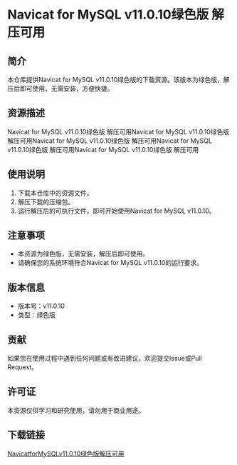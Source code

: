 # Navicat for MySQL v11.0.10绿色版 解压可用

## 简介
本仓库提供Navicat for MySQL v11.0.10绿色版的下载资源。该版本为绿色版，解压后即可使用，无需安装，方便快捷。

## 资源描述
Navicat for MySQL v11.0.10绿色版 解压可用Navicat for MySQL v11.0.10绿色版 解压可用Navicat for MySQL v11.0.10绿色版 解压可用Navicat for MySQL v11.0.10绿色版 解压可用Navicat for MySQL v11.0.10绿色版 解压可用

## 使用说明
1. 下载本仓库中的资源文件。
2. 解压下载的压缩包。
3. 运行解压后的可执行文件，即可开始使用Navicat for MySQL v11.0.10。

## 注意事项
- 本资源为绿色版，无需安装，解压后即可使用。
- 请确保您的系统环境符合Navicat for MySQL v11.0.10的运行要求。

## 版本信息
- 版本号：v11.0.10
- 类型：绿色版

## 贡献
如果您在使用过程中遇到任何问题或有改进建议，欢迎提交Issue或Pull Request。

## 许可证
本资源仅供学习和研究使用，请勿用于商业用途。

## 下载链接

[NavicatforMySQLv11.0.10绿色版解压可用](https://pan.quark.cn/s/99781678e0d2)